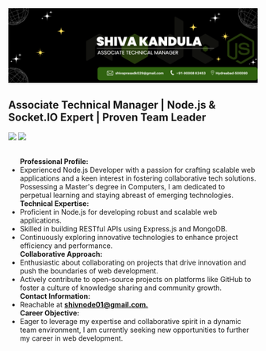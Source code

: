 <img src="./Shiva.png">
<h2>
    Associate Technical Manager | Node.js & Socket.IO Expert | Proven Team Leader
</h2> 
<span>
    <a href="https://wwlinkedin.com/in/shiva-kandula" target="_blank" ><img src="https://img.shields.io/badge/LinkedIn-0077B5?style=for-the-badge&logo=linkedin&logoColor=white" /></a>
     <a href="https://stackoverflow.com/users/24424419/user24424419" target="_blank" ><img src="https://img.shields.io/badge/Stack_Overflow-FE7A16?style=for-the-badge&logo=stack-overflow&logoColor=white" /></a>
</span>
<br>
<br>
<div>
<ul align=”center”>
<!-- <li><b>Technical Expertise: </b>Proficient in Node.js and building scalable web applications.</li>
<li><b>Passion for Collaboration:</b> Interested in collaborating on projects related to web development and innovative tech solutions.</li>
<li><b>Contact Information: </b> Reachable at  <a href='shivnode01@gmail.com' styles='text-decoration: none'><b> shivnode01@gmail.com.</b></a></li>
<li><b> Educational Background: </b> Holds a Masters in Computers, constantly learning and exploring new technologies.</li>
<li><b>Experience with RESTful APIs:</b> Skilled in building RESTful APIs using Express.js and MongoDB.</li>
<li><b>Active Contributor:</b> Actively contributes to open-source projects on GitHub.</li>
<li><b>Career Aspirations: </b>Currently seeking new opportunities to further career in web development.</li> -->
    <b>Professional Profile:</b>
    <li>Experienced Node.js Developer with a passion for crafting scalable web applications and a keen interest in fostering collaborative tech solutions. Possessing a Master's degree in Computers, I am dedicated to perpetual learning and staying abreast of emerging technologies.</li>
    <span styles='margin-top: 10px'></span>
    <b>Technical Expertise:</b>
    <li>Proficient in Node.js for developing robust and scalable web applications.</li>
    <li>Skilled in building RESTful APIs using Express.js and MongoDB.</li>
    <li>Continuously exploring innovative technologies to enhance project efficiency and performance.</li>
        <span styles='margin-top: 10px'></span>
    <b>Collaborative Approach:</b>
    <li>Enthusiastic about collaborating on projects that drive innovation and push the boundaries of web development.</li>
    <li>Actively contribute to open-source projects on platforms like GitHub to foster a culture of knowledge sharing and community growth.</li>
        <span styles='margin-top: 10px'></span>
    <b>Contact Information:</b>
    <li>Reachable at  <a href='shivnode01@gmail.com' styles='text-decoration: none'><b> shivnode01@gmail.com.</b></a></li>
        <span styles='margin-top: 10px'></span>
    <b>Career Objective:</b>
    <li>Eager to leverage my expertise and collaborative spirit in a dynamic team environment, I am currently seeking new opportunities to further my career in web development.</li>
<ul>
</div>
